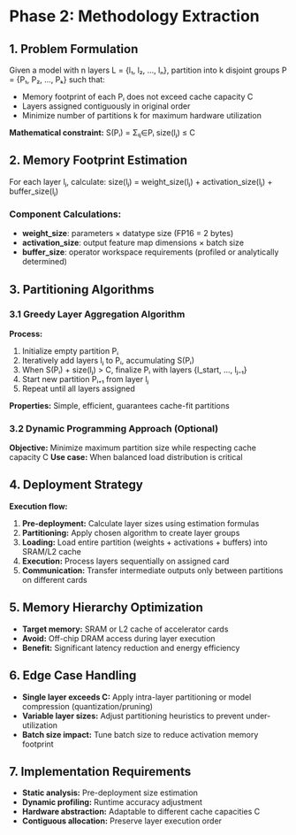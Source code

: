 # Phase 2: Methodology Extraction

## 1. Problem Formulation
Given a model with n layers L = {l₁, l₂, ..., lₙ}, partition into k disjoint groups P = {P₁, P₂, ..., Pₖ} such that:
- Memory footprint of each Pᵢ does not exceed cache capacity C
- Layers assigned contiguously in original order
- Minimize number of partitions k for maximum hardware utilization

**Mathematical constraint:**
S(Pᵢ) = Σₗⱼ∈Pᵢ size(lⱼ) ≤ C

## 2. Memory Footprint Estimation
For each layer lⱼ, calculate:
size(lⱼ) = weight_size(lⱼ) + activation_size(lⱼ) + buffer_size(lⱼ)

### Component Calculations:
- **weight_size**: parameters × datatype size (FP16 = 2 bytes)
- **activation_size**: output feature map dimensions × batch size
- **buffer_size**: operator workspace requirements (profiled or analytically determined)

## 3. Partitioning Algorithms

### 3.1 Greedy Layer Aggregation Algorithm
**Process:**
1. Initialize empty partition Pᵢ
2. Iteratively add layers lⱼ to Pᵢ, accumulating S(Pᵢ)
3. When S(Pᵢ) + size(lⱼ) > C, finalize Pᵢ with layers {l_start, ..., lⱼ₋₁}
4. Start new partition Pᵢ₊₁ from layer lⱼ
5. Repeat until all layers assigned

**Properties:** Simple, efficient, guarantees cache-fit partitions

### 3.2 Dynamic Programming Approach (Optional)
**Objective:** Minimize maximum partition size while respecting cache capacity C
**Use case:** When balanced load distribution is critical

## 4. Deployment Strategy
**Execution flow:**
1. **Pre-deployment:** Calculate layer sizes using estimation formulas
2. **Partitioning:** Apply chosen algorithm to create layer groups
3. **Loading:** Load entire partition (weights + activations + buffers) into SRAM/L2 cache
4. **Execution:** Process layers sequentially on assigned card
5. **Communication:** Transfer intermediate outputs only between partitions on different cards

## 5. Memory Hierarchy Optimization
- **Target memory:** SRAM or L2 cache of accelerator cards
- **Avoid:** Off-chip DRAM access during layer execution
- **Benefit:** Significant latency reduction and energy efficiency

## 6. Edge Case Handling
- **Single layer exceeds C:** Apply intra-layer partitioning or model compression (quantization/pruning)
- **Variable layer sizes:** Adjust partitioning heuristics to prevent under-utilization
- **Batch size impact:** Tune batch size to reduce activation memory footprint

## 7. Implementation Requirements
- **Static analysis:** Pre-deployment size estimation
- **Dynamic profiling:** Runtime accuracy adjustment
- **Hardware abstraction:** Adaptable to different cache capacities C
- **Contiguous allocation:** Preserve layer execution order
